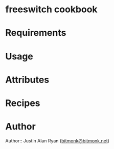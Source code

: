 # freeswitch cookbook

# Requirements

# Usage

# Attributes

# Recipes

# Author

Author:: Justin Alan Ryan (<bitmonk@bitmonk.net>)
